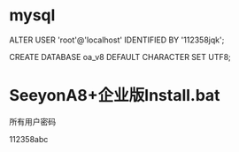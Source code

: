 # mysql

ALTER USER 'root'@'localhost' IDENTIFIED BY '112358jqk'; 

CREATE DATABASE oa_v8 DEFAULT CHARACTER SET UTF8;



# SeeyonA8+企业版Install.bat

所有用户密码

112358abc